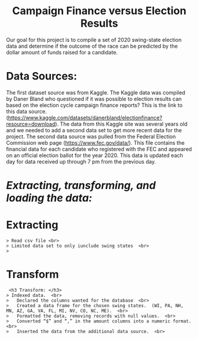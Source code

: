 <h1 Align="center"> Campaign Finance versus Election Results </h1>

Our goal for this project is to compile a set of 2020 swing-state election data and determine if the outcome of the race can be predicted by the dollar amount of funds raised for a candidate.
  
#  **Data Sources:**   
The first dataset source was from Kaggle.  The Kaggle data was compiled by Daner Bland who questioned if it was possible to election results can based on the election cycle campaign finance reports?  This is the link to this data source. (https://www.kaggle.com/datasets/danerbland/electionfinance?resource=download).  The data from this Kaggle site was several years old and we needed to add a second data set to get more recent data for the project. The second data source was pulled from the Federal Election Commission web page (https://www.fec.gov/data/). This file contains the financial data for each candidate who registered with the FEC and appeared on an official election ballot for the year 2020.  This data is updated each day for data received up through 7 pm from the previous day. 

#  *Extracting, transforming, and loading the data:*

 #  Extracting
    > Read csv file <br>
    > Limited data set to only iunclude swing states  <br>
    >
    

   # Transform
     <h3 Transform: </h3>
    > Indexed data.  <br>
    >	Declared the columns wanted for the database  <br>
    >	Created a data frame for the chosen swing states.  (WI, PA, NH, MN, AZ, GA, VA, FL, MI, NV, CO, NC, ME).  <br>
    >	Formatted the data, removing records with null values.  <br>
    >	Converted “$” and “,” in the amount columns into a numeric format.  <br>
    >	Inserted the data from the additional data source.  <br>


